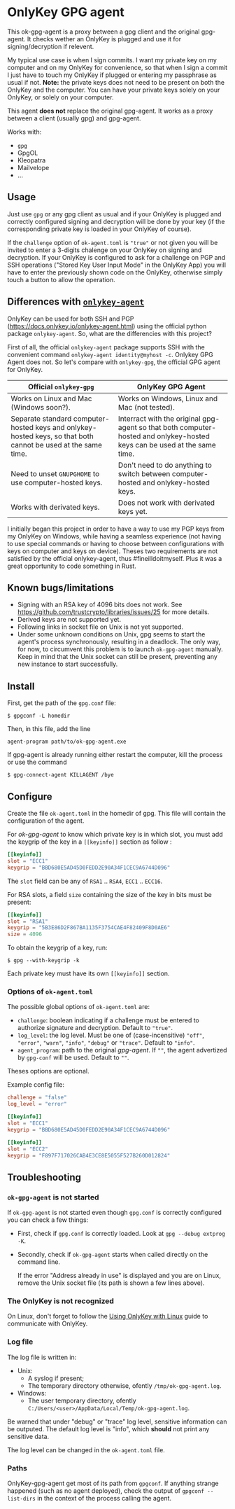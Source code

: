 # OnlyKey GPG agent

This ok-gpg-agent is a proxy between a gpg client and the original gpg-agent.
It checks wether an OnlyKey is plugged and use it for signing/decryption if relevent.

My typical use case is when I sign commits. I want my private key on my computer and on my OnlyKey
for convenience, so that when I sign a commit I just have to touch my OnlyKey if plugged or entering my
passphrase as usual if not. **Note:** the private keys does not need to be present
on both the OnlyKey and the computer. You can have your private keys solely on your OnlyKey, or
solely on your computer.

This agent **does not** replace the original gpg-agent. It works as a proxy between a client
(usually gpg) and gpg-agent.

Works with:
- `gpg`
- GpgOL
- Kleopatra
- Mailvelope
- ...

## Usage

Just use `gpg` or any gpg client as usual and if your OnlyKey is plugged and correctly configured
signing and decryption will be done by your key (if the corresponding private key is loaded in your
OnlyKey of course).

If the `challenge` option of `ok-agent.toml` is `"true"` or not given you will be invited to enter
a 3-digits chalenge on your OnlyKey on signing and decryption. If your OnlyKey is configured to ask
for a challenge on PGP and SSH operations ("Stored Key User Input Mode" in the OnlyKey App) you will
have to enter the previously shown code on the OnlyKey, otherwise simply touch a button to allow
the operation.

## Differences with [`onlykey-agent`](https://docs.onlykey.io/onlykey-agent.html)

OnlyKey can be used for both SSH and PGP (https://docs.onlykey.io/onlykey-agent.html) using the
official python package `onlykey-agent`. So, what are the differencies with this project?

First of all, the official `onlykey-agent` package supports SSH with the convenient command
`onlykey-agent identity@myhost -c`. Onlykey GPG Agent does not. So let's compare with `onlykey-gpg`,
the official GPG agent for OnlyKey.

| Official `onlykey-gpg` | OnlyKey GPG Agent |
| -- | -- |
| Works on Linux and Mac (Windows soon?). | Works on Windows, Linux and Mac (not tested). |
| Separate standard computer-hosted keys and onlykey-hosted keys, so that both cannot be used at the same time. | Interract with the original gpg-agent so that both computer-hosted and onlykey-hosted keys can be used at the same time. |
| Need to unset `GNUPGHOME` to use computer-hosted keys. | Don't need to do anything to switch between computer-hosted and onlykey-hosted keys. |
| Works with derivated keys. | Does not work with derivated keys yet. |

I initially began this project in order to have a way to use my PGP keys from my OnlyKey on Windows,
while having a seamless experience (not having to use special commands or having to choose between
configurations with keys on computer and keys on device). Theses two requirements are not satisfied
by the official onlykey-agent, thus #fineilldoitmyself. Plus it was a great opportunity to code
something in Rust.

## Known bugs/limitations

- Signing with an RSA key of 4096 bits does not work. See https://github.com/trustcrypto/libraries/issues/25 for more details.
- Derived keys are not supported yet.
- Following links in socket file on Unix is not yet supported.
- Under some unknown conditions on Unix, gpg seems to start the agent's process synchronously,
resulting in a deadlock. The only way, for now, to circumvent this problem is to launch
`ok-gpg-agent` manually. Keep in mind that the Unix socket can still be present, preventing any new
instance to start successfully.

## Install

First, get the path of the `gpg.conf` file:
```shell
$ gpgconf -L homedir
```
Then, in this file, add the line
```
agent-program path/to/ok-gpg-agent.exe
```

If gpg-agent is already running either restart the computer, kill the process or use the command
```shell
$ gpg-connect-agent KILLAGENT /bye
```

## Configure

Create the file `ok-agent.toml` in the homedir of gpg. This file will contain the configuration of
the agent.

For *ok-gpg-agent* to know which private key is in which slot, you must add the keygrip of the key
in a `[[keyinfo]]` section as follow :

```toml
[[keyinfo]]
slot = "ECC1"
keygrip = "BBD680E5AD45D0FEDD2E90A34F1CEC9A6744D096"
```

The `slot` field can be any of `RSA1` .. `RSA4`, `ECC1` .. `ECC16`.

For RSA slots, a field `size` containing the size of the key in bits must be present:

```toml
[[keyinfo]]
slot = "RSA1"
keygrip = "5B3E86D2F867BA1135F3754CAE4F82409F8D0AE6"
size = 4096
```

To obtain the keygrip of a key, run:
```shell
$ gpg --with-keygrip -k
```

Each private key must have its own `[[keyinfo]]` section.

### Options of `ok-agent.toml`

The possible global options of `ok-agent.toml` are:

- `challenge`: boolean indicating if a challenge must be entered to authorize signature and
  decryption. Default to `"true"`.
- `log_level`: the log level. Must be one of (case-incensitive) `"off"`, `"error"`, `"warn"`,
  `"info"`, `"debug"` or `"trace"`. Default to `"info"`.
- `agent_program`: path to the original *gpg-agent*. If `""`, the agent advertized by `gpg-conf`
  will be used. Default to `""`.

Theses options are optional.

Example config file:
```toml
challenge = "false"
log_level = "error"

[[keyinfo]]
slot = "ECC1"
keygrip = "BBD680E5AD45D0FEDD2E90A34F1CEC9A6744D096"

[[keyinfo]]
slot = "ECC2"
keygrip = "F897F717026CAB4E3CE8E5055F527B260D012824"

```

## Troubleshooting

### `ok-gpg-agent` is not started

If `ok-gpg-agent` is not started even though `gpg.conf` is correctly configured you can check a few
things:

- First, check if `gpg.conf` is correctly loaded. Look at `gpg --debug extprog -K`.
- Secondly, check if `ok-gpg-agent` starts when called directly on the command line.

  If the error "Address already in use" is displayed and you are on Linux, remove the Unix
  socket file (its path is shown a few lines above).

### The OnlyKey is not recognized

On Linux, don't forget to follow the [Using OnlyKey with Linux](https://docs.onlykey.io/linux.html)
guide to communicate with OnlyKey.

### Log file

The log file is written in:
- Unix:
  - A syslog if present;
  - The temporary directory otherwise, ofently `/tmp/ok-gpg-agent.log`.
- Windows:
  - The user temporary directory, ofently `C:/Users/<user>/AppData/Local/Temp/ok-gpg-agent.log`.

Be warned that under "debug" or "trace" log level, sensitive information can be outputed. The
default log level is "info", which **should** not print any sensitive data.

The log level can be changed in the `ok-agent.toml` file.

### Paths

OnlyKey-gpg-agent get most of its path from `gpgconf`. If anything strange happened (such as no
agent deployed), check the output of `gpgconf --list-dirs` in the context of the process calling
the agent.
